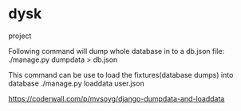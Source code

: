 # dysk
project

Following command will dump whole database in to a db.json file:
./manage.py dumpdata > db.json

This command can be use to load the fixtures(database dumps) into database
./manage.py loaddata user.json

https://coderwall.com/p/mvsoyg/django-dumpdata-and-loaddata
